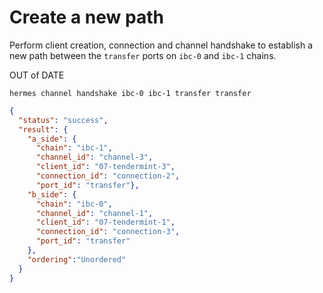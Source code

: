 # Create a new path

Perform client creation, connection and channel handshake to establish a new path between the `transfer` ports on `ibc-0` and `ibc-1` chains.

OUT of DATE 

```shell script
hermes channel handshake ibc-0 ibc-1 transfer transfer
```

```json
{
  "status": "success",
  "result": {
    "a_side": {
      "chain": "ibc-1",
      "channel_id": "channel-3",
      "client_id": "07-tendermint-3",
      "connection_id": "connection-2",
      "port_id": "transfer"},
    "b_side": {
      "chain": "ibc-0",
      "channel_id": "channel-1",
      "client_id": "07-tendermint-1",
      "connection_id": "connection-3",
      "port_id": "transfer"
    },
    "ordering":"Unordered"
  }
}
```
